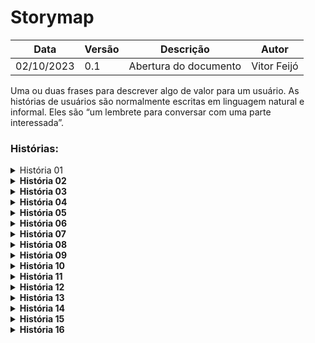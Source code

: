 # Storymap

| Data       | Versão | Descrição                  | Autor          |
|------------|--------|----------------------------|----------------|
| 02/10/2023 | 0.1    | Abertura do documento      | Vitor Feijó |

Uma ou duas frases para descrever algo de valor para um usuário. As histórias de usuários são normalmente escritas em linguagem natural e informal. Eles são “um lembrete para conversar com uma parte interessada”.

### Histórias: 

<details>
    <summary>História 01</summary>
    <p><b>Eu como<b> estudante,</p>
    <p><b>Quero<b> ser redirecionado ao repositório do projeto.</p>
    <p><b>Para que<b> consiga compreender seu desenvolvimento.</p>
</details>

<details>
    <summary>História 02</summary>
    <p><b>Eu como<b> estudante,</p>
    <p><b>Quero<b> entender qual foi o processo utilizado para obtenção dos PDF's dos Diários Oficiais.</p>
    <p><b>Para que<b> possa reutilizá-lo ou aprender algo com ele.</p>
</details>

<details>
    <summary>História 03</summary>
    <p><b>Eu como<b> estudante,</p>
    <p><b>Quero<b> entender qual foi o processo utilizado para extração de texto dos PDF's dos Diários Oficiais.</p>
    <p><b>Para que<b> possa reutilizá-lo ou aprender algo com ele.</p>
</details>

<details>
    <summary>História 04</summary>
    <p><b>Eu como<b> usuário,</p>
    <p><b>Quero<b> visualizar uma apresentação do projeto, sua equipe.</p>
    <p><b>Para que<b> consiga entender seu propósito e dar os devidos créditos.</p>
</details>

<details>
    <summary>História 05</summary>
    <p><b>Eu como<b> estudante,</p>
    <p><b>Quero<b> entender qual foi o processo utilizado para análise dos dados dos Diários Oficiais..</p>
    <p><b>Para que<b> possa reutilizá-lo ou aprender algo com ele.</p>
</details>

<details>
    <summary>História 06</summary>
    <p><b>Eu como<b> pesquisador,</p>
    <p><b>Quero<b> pesquisar por município dados de exoneração e nomeação.</p>
    <p><b>Para que<b> refinem minha busca por informações.</p>
</details>

<details>
    <summary>História 07</summary>
    <p><b>Eu como<b> usuário,</p>
    <p><b>Quero<b> visualizar dicas de possíveis conclusões.</p>
    <p><b>Para que<b> me auxiliem no entendimento e interpretação das análises.</p>
</details>

<details>
    <summary>História 08</summary>
    <p><b>Eu como<b> jornalista,</p>
    <p><b>Quero<b> pesquisar por nome, cpf ou cargo nomeações e exonerações de pessoas.</p>
    <p><b>Para que<b> consiga visualizar casos individuais</p>
</details>

<details>
    <summary>História 09</summary>
    <p><b>Eu como<b> jornalista,</p>
    <p><b>Quero<b> fazer pesquisas personalizadas sobre nomeações e exonerações</p>
    <p><b>Para que<b> consiga visualizar possíveis discrepâncias nos dados do estado.</p>
</details>

<details>
    <summary>História 10</summary>
    <p><b>Eu como<b> jornalista,</p>
    <p><b>Quero<b> vizualizar o nome da pessoa, cargo e data de sua nomeação e se foi exonerada.</p>
    <p><b>Para que<b> encontrar determinada pessoa por seus dados</p>
</details>

<details>
    <summary>História 11</summary>
    <p><b>Eu como<b> jornalista,</p>
    <p><b>Quero<b> acessar dados sobre nomeações e exonerações.</p>
    <p><b>Para que<b> consiga visualizar possíveis discrepâncias nos dados do estado.</p>
</details>

<details>
    <summary>História 12</summary>
    <p><b>Eu como<b> jornalista,</p>
    <p><b>Quero<b> visualizar os TOP 5 municípios com mais exonerações.</p>
    <p><b>Para que<b> seja possível tirar conclusões poíticas, esconômicas.</p>
</details>

<details>
    <summary>História 13</summary>
    <p><b>Eu como<b> jornalista,</p>
    <p><b>Quero<b> visualizar os TOP 5 municípios com mais nomeações.</p>
    <p><b>Para que<b> seja possível tirar conclusões poíticas, esconômicas.</p>
</details>

<details>
    <summary>História 14</summary>
    <p><b>Eu como<b> jornalista,</p>
    <p><b>Quero<b> visualizar um gráfico com a quantidade de nomeações e exonerações no decorrer dos anos</p>
    <p><b>Para que<b> fazer um comparativo dos anos</p>
</details>

<details>
    <summary>História 15</summary>
    <p><b>Eu como<b> jornalista,</p>
    <p><b>Quero<b>  visualizar o comparativo de exonerações e nomeações entre municípios.</p>
    <p><b>Para que<b> seja possível compreender quais municipios exoneram e nomeiam mais</p>
</details>

<details>
    <summary>História 16</summary>
    <p><b>Eu como<b> jornalista,</p>
    <p><b>Quero<b>  visualizar o total de exonerações e nomeções no estado do Rio Grande do Sul.</p>
    <p><b>Para que<b>  investigar e comparar esses dados</p>
</details>